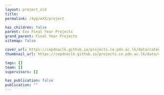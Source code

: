 ```yaml
---
layout: project_old
title:
permalink: /4yp/eXX/project

has_children: false
parent: Exx Final Year Projects
grand_parent: Final Year Projects
sitemap: false

cover_url: https://cepdnaclk.github.io/projects.ce.pdn.ac.lk/data/categories/4yp/cover_page.jpg
thumbnail_url: https://cepdnaclk.github.io/projects.ce.pdn.ac.lk/data/categories/4yp/thumbnail.jpg

tags: []
team: []
supervisors: []

has_publication: false
publication: ""
---
```

